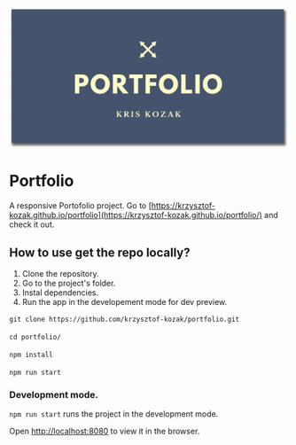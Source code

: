 ![cover](/public/img/logo.png)

# Portfolio

A responsive Portofolio project. Go to [https://krzysztof-kozak.github.io/portfolio](https://krzysztof-kozak.github.io/portfolio/) and check it out.

## How to use get the repo locally?

1. Clone the repository.
2. Go to the project's folder.
3. Instal dependencies.
4. Run the app in the developement mode for dev preview.

```
git clone https://github.com/krzysztof-kozak/portfolio.git

cd portfolio/

npm install

npm run start
```

### Development mode.

`npm run start` runs the project in the development mode.<br />

Open [http://localhost:8080](http://localhost:8080) to view it in the browser.
